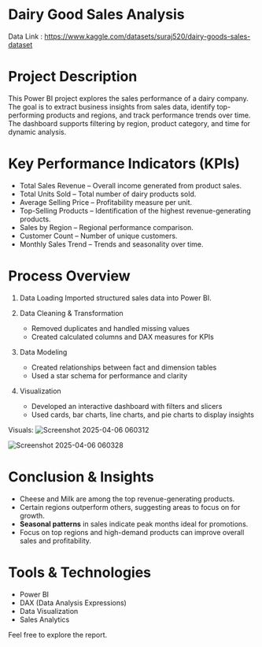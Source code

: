 # Dairy Good Sales Analysis
Data Link : https://www.kaggle.com/datasets/suraj520/dairy-goods-sales-dataset

# Project Description
This Power BI project explores the sales performance of a dairy company.
The goal is to extract business insights from sales data, identify top-performing products and regions, and track performance trends over time. The dashboard supports filtering by region, product category, and time for dynamic analysis.


# Key Performance Indicators (KPIs)

- Total Sales Revenue – Overall income generated from product sales.
- Total Units Sold – Total number of dairy products sold.
- Average Selling Price – Profitability measure per unit.
- Top-Selling Products – Identification of the highest revenue-generating products.
- Sales by Region – Regional performance comparison.
- Customer Count – Number of unique customers.
- Monthly Sales Trend – Trends and seasonality over time.

# Process Overview

1. Data Loading
   Imported structured sales data into Power BI.

2. Data Cleaning & Transformation 
   - Removed duplicates and handled missing values
   - Created calculated columns and DAX measures for KPIs

3. Data Modeling 
   - Created relationships between fact and dimension tables
   - Used a star schema for performance and clarity

4. Visualization  
   - Developed an interactive dashboard with filters and slicers
   - Used cards, bar charts, line charts, and pie charts to display insights

Visuals:
![Screenshot 2025-04-06 060312](https://github.com/user-attachments/assets/e58945b6-8f4f-4e90-8669-d8049b8c08e2)

![Screenshot 2025-04-06 060328](https://github.com/user-attachments/assets/b1047c9a-dc75-4a30-8a60-36470f739899)



# Conclusion & Insights

- Cheese and Milk are among the top revenue-generating products.
- Certain regions outperform others, suggesting areas to focus on for growth.
- **Seasonal patterns** in sales indicate peak months ideal for promotions.
- Focus on top regions and high-demand products can improve overall sales and profitability.

# Tools & Technologies
- Power BI
- DAX (Data Analysis Expressions)
- Data Visualization
- Sales Analytics

Feel free to explore the report.
